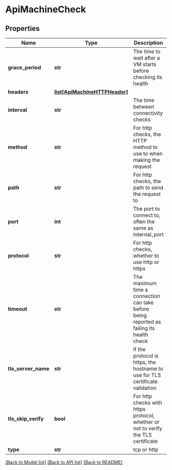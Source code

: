 # ApiMachineCheck

## Properties
Name | Type | Description | Notes
------------ | ------------- | ------------- | -------------
**grace_period** | **str** | The time to wait after a VM starts before checking its health | [optional] 
**headers** | [**list[ApiMachineHTTPHeader]**](ApiMachineHTTPHeader.md) |  | [optional] 
**interval** | **str** | The time between connectivity checks | [optional] 
**method** | **str** | For http checks, the HTTP method to use to when making the request | [optional] 
**path** | **str** | For http checks, the path to send the request to | [optional] 
**port** | **int** | The port to connect to, often the same as internal_port | [optional] 
**protocol** | **str** | For http checks, whether to use http or https | [optional] 
**timeout** | **str** | The maximum time a connection can take before being reported as failing its health check | [optional] 
**tls_server_name** | **str** | If the protocol is https, the hostname to use for TLS certificate validation | [optional] 
**tls_skip_verify** | **bool** | For http checks with https protocol, whether or not to verify the TLS certificate | [optional] 
**type** | **str** | tcp or http | [optional] 

[[Back to Model list]](../README.md#documentation-for-models) [[Back to API list]](../README.md#documentation-for-api-endpoints) [[Back to README]](../README.md)


